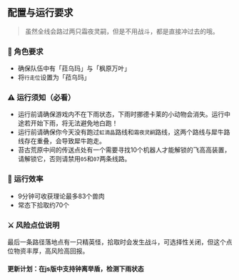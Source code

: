 ## 配置与运行要求

> 虽然全线会路过两只霜夜灵嗣，但是不用战斗，都是直接冲过去的哦。

### 🎯 角色要求
- 确保队伍中有「菈乌玛」与「枫原万叶」
- 将`行走位`设置为「菈乌玛」

### ⚠️ 运行须知（必看）
- 运行前请确保游戏内不在下雨状态，下雨时挪德卡莱的小动物会消失。运行中途若开始下雨，将无法避免地白跑！
- 运行前请确保你今天没有跑过`虹滴晶`路线和`霜夜灵嗣`路线，这两个路线与犀牛路线存在重叠，会导致犀牛跑走。
- 苔古荒原中间的传送点处有一个需要寻找10个机器人才能解锁的飞高高装置，请解锁它，否则请禁用`05`和`07`两条线路。

### 🚀 运行效率
- 9分钟可收获理论最多83个兽肉
- 常态下拾取约70个

### ⚔️ 风险点位说明
最后一条路径落地点有一只精英怪，拾取时会发生战斗，可选择性关闭，但这个点位物资丰厚，高风险高回报。


#### 更新计划：在js版中支持钟离举盾，检测下雨状态